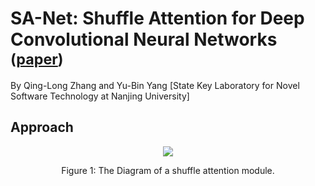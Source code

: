 # SA-Net: Shuffle Attention for Deep Convolutional Neural Networks <sub>([paper](https://arxiv.org/pdf/2102.00240.pdf))</sub>
By Qing-Long Zhang and Yu-Bin Yang
[State Key Laboratory for Novel Software Technology at Nanjing University]

## Approach
<div align="center">
  <img src="https://github.com/wofmanaf/SA-Net/figures/sa.png">
</div>
<p align="center">
  Figure 1: The Diagram of a shuffle attention module.
</p>


